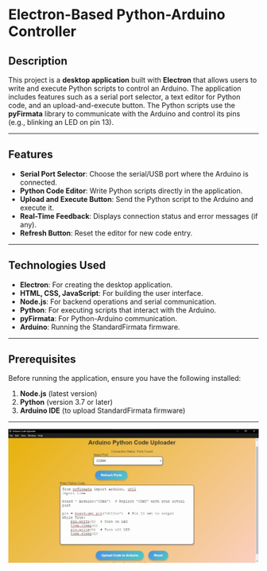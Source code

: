 # Electron-Based Python-Arduino Controller

## Description

This project is a **desktop application** built with **Electron** that allows users to write and execute Python scripts to control an Arduino. The application includes features such as a serial port selector, a text editor for Python code, and an upload-and-execute button. The Python scripts use the **pyFirmata** library to communicate with the Arduino and control its pins (e.g., blinking an LED on pin 13).

---

## Features

- **Serial Port Selector**: Choose the serial/USB port where the Arduino is connected.
- **Python Code Editor**: Write Python scripts directly in the application.
- **Upload and Execute Button**: Send the Python script to the Arduino and execute it.
- **Real-Time Feedback**: Displays connection status and error messages (if any).
- **Refresh Button**: Reset the editor for new code entry.

---

## Technologies Used

- **Electron**: For creating the desktop application.
- **HTML, CSS, JavaScript**: For building the user interface.
- **Node.js**: For backend operations and serial communication.
- **Python**: For executing scripts that interact with the Arduino.
- **pyFirmata**: For Python-Arduino communication.
- **Arduino**: Running the StandardFirmata firmware.

---

## Prerequisites

Before running the application, ensure you have the following installed:

1. **Node.js** (latest version)
2. **Python** (version 3.7 or later)
3. **Arduino IDE** (to upload StandardFirmata firmware)

---
![image alt](https://github.com/Anushiya04/fossee2/blob/4a46d61a1ce2d52ff9be6d30659f12c29f1d0910/Electron%20app.jpg)

